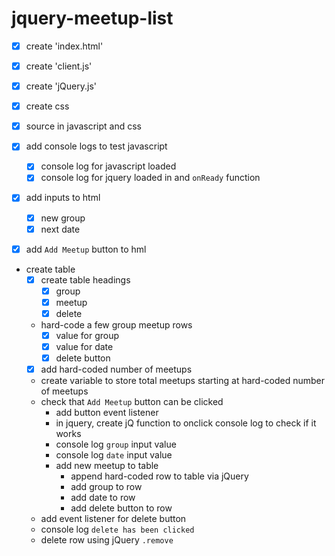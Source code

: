 # jquery-meetup-list

- [X] create 'index.html'
- [X] create 'client.js'
- [X] create 'jQuery.js'
- [X] create css
- [X] source in javascript and css

- [X] add console logs to test javascript
    - [X] console log for javascript loaded
    - [X] console log for jquery loaded in and `onReady` function
- [X] add inputs to html
    - [X] new group
    - [X] next date
 - [X] add `Add Meetup` button to hml
- create table
    - [X] create table headings
        - [X] group
        - [X] meetup
        - [X] delete
    - hard-code a few group meetup rows
        - [X] value for group
        - [X] value for date
        - [X] delete button
    - [X] add hard-coded number of meetups
    - create variable to store total meetups starting at hard-coded number of meetups
    - check that `Add Meetup` button can be clicked
        - add button event listener
        - in jquery, create jQ function to onclick console log to check if it works
        - console log `group` input value
        - console log `date` input value
        - add new meetup to table
            - append hard-coded row to table via jQuery
            - add group to row
            - add date to row
            - add delete button to row
    - add event listener for delete button
    - console log `delete has been clicked`
    - delete row using jQuery `.remove`